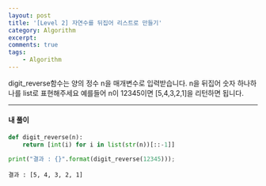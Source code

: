 ```yaml
---
layout: post
title: '[Level 2] 자연수를 뒤집어 리스트로 만들기'
category: Algorithm
excerpt: 
comments: true
tags:
    - Algorithm
---
```


digit_reverse함수는 양의 정수 n을 매개변수로 입력받습니다.
n을 뒤집어 숫자 하나하나를 list로 표현해주세요
예를들어 n이 12345이면 [5,4,3,2,1]을 리턴하면 됩니다.

- - -
#### 내 풀이

```py
def digit_reverse(n):
    return [int(i) for i in list(str(n))[::-1]]

print("결과 : {}".format(digit_reverse(12345)));
```

```re
결과 : [5, 4, 3, 2, 1]
```